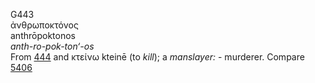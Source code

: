 <body>
  <p>G443<br>  ἀνθρωποκτόνος  <br> anthrōpoktonos  <br><i>anth-ro-pok-ton‘-os </i><br>From <a href="g0444.htm">444</a> and   κτείνω    kteinē   (to <i>kill</i>); a <i>manslayer:</i> - murderer. Compare <a href="g5406.htm">5406</a> <br></p>
 </body>